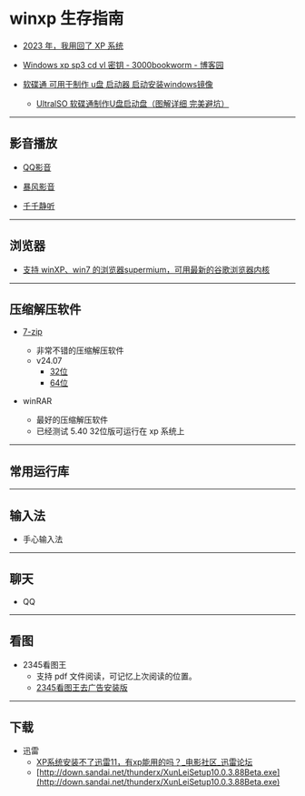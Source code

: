 # winxp 生存指南

- [2023 年，我用回了 XP 系统](https://www.bilibili.com/video/BV14p4y1j79V)


- [Windows xp sp3 cd vl 密钥 - 3000bookworm - 博客园](https://www.cnblogs.com/3000bookworm/p/15428174.html)


- [软碟通 可用于制作 u盘 启动器 启动安装windows镜像](https://ultraiso.net)
    - [UltralSO 软碟通制作U盘启动盘（图解详细 完美避坑）](https://blog.csdn.net/qq_43901693/article/details/95535051)

---

## 影音播放

- [QQ影音](https://pc.qq.com/detail/8/detail_8.html)

- [暴风影音](https://www.mefcl.com/bf16/1293)

- [千千静听](https://www.mefcl.com/ttplayer/8673)

---

## 浏览器

- [支持 winXP、win7 的浏览器supermium，可用最新的谷歌浏览器内核](http://win32subsystem.live/supermium)

---

## 压缩解压软件

- [7-zip](https://www.7-zip.org)
    - 非常不错的压缩解压软件
    - v24.07
        - [32位](https://www.7-zip.org/a/7z2407.exe)
        - [64位](https://www.7-zip.org/a/7z2407-x64.exe)

- winRAR
    - 最好的压缩解压软件
    - 已经测试 5.40 32位版可运行在 xp 系统上

---

## 常用运行库


---
## 输入法

- 手心输入法

---

## 聊天
- QQ

---

## 看图

- 2345看图王
    - 支持 pdf 文件阅读，可记忆上次阅读的位置。
    - [2345看图王去广告安装版](https://www.mefcl.com/2345pic/107)

---

## 下载

- 迅雷
    - [XP系统安装不了迅雷11，有xp能用的吗？_电影社区_迅雷论坛](https://bbs.xunlei.com/circles/11/posts/39499)
    - [http://down.sandai.net/thunderx/XunLeiSetup10.0.3.88Beta.exe](http://down.sandai.net/thunderx/XunLeiSetup10.0.3.88Beta.exe)

